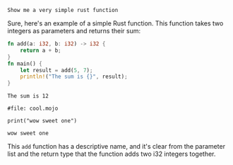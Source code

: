```openai
Show me a very simple rust function
```

Sure, here's an example of a simple Rust function. This function takes two integers as parameters and returns their sum:

```rust
fn add(a: i32, b: i32) -> i32 {
    return a + b;
}
fn main() {
    let result = add(5, 7);
    println!("The sum is {}", result);
}
```

```text
The sum is 12
```

```mojo
#file: cool.mojo

print("wow sweet one")
```

```text
wow sweet one
```

This `add` function has a descriptive name, and it's clear from the parameter list and the return type that the function adds two i32 integers together.
